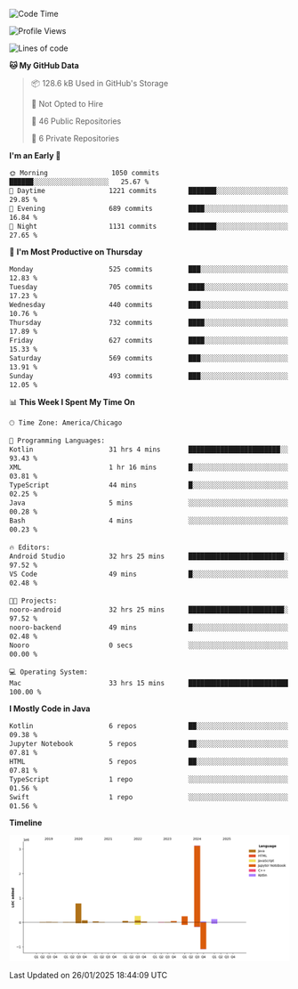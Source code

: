<!--START_SECTION:waka-->
![Code Time](http://img.shields.io/badge/Code%20Time-892%20hrs%2029%20mins-blue)

![Profile Views](http://img.shields.io/badge/Profile%20Views-22-blue)

![Lines of code](https://img.shields.io/badge/From%20Hello%20World%20I%27ve%20Written-4.9%20million%20lines%20of%20code-blue)

**🐱 My GitHub Data** 

> 📦 128.6 kB Used in GitHub's Storage 
 > 
> 🚫 Not Opted to Hire
 > 
> 📜 46 Public Repositories 
 > 
> 🔑 6 Private Repositories 
 > 
**I'm an Early 🐤** 

```text
🌞 Morning                1050 commits        ██████░░░░░░░░░░░░░░░░░░░   25.67 % 
🌆 Daytime                1221 commits        ███████░░░░░░░░░░░░░░░░░░   29.85 % 
🌃 Evening                689 commits         ████░░░░░░░░░░░░░░░░░░░░░   16.84 % 
🌙 Night                  1131 commits        ███████░░░░░░░░░░░░░░░░░░   27.65 % 
```
📅 **I'm Most Productive on Thursday** 

```text
Monday                   525 commits         ███░░░░░░░░░░░░░░░░░░░░░░   12.83 % 
Tuesday                  705 commits         ████░░░░░░░░░░░░░░░░░░░░░   17.23 % 
Wednesday                440 commits         ███░░░░░░░░░░░░░░░░░░░░░░   10.76 % 
Thursday                 732 commits         ████░░░░░░░░░░░░░░░░░░░░░   17.89 % 
Friday                   627 commits         ████░░░░░░░░░░░░░░░░░░░░░   15.33 % 
Saturday                 569 commits         ███░░░░░░░░░░░░░░░░░░░░░░   13.91 % 
Sunday                   493 commits         ███░░░░░░░░░░░░░░░░░░░░░░   12.05 % 
```


📊 **This Week I Spent My Time On** 

```text
🕑︎ Time Zone: America/Chicago

💬 Programming Languages: 
Kotlin                   31 hrs 4 mins       ███████████████████████░░   93.43 % 
XML                      1 hr 16 mins        █░░░░░░░░░░░░░░░░░░░░░░░░   03.81 % 
TypeScript               44 mins             █░░░░░░░░░░░░░░░░░░░░░░░░   02.25 % 
Java                     5 mins              ░░░░░░░░░░░░░░░░░░░░░░░░░   00.28 % 
Bash                     4 mins              ░░░░░░░░░░░░░░░░░░░░░░░░░   00.23 % 

🔥 Editors: 
Android Studio           32 hrs 25 mins      ████████████████████████░   97.52 % 
VS Code                  49 mins             █░░░░░░░░░░░░░░░░░░░░░░░░   02.48 % 

🐱‍💻 Projects: 
nooro-android            32 hrs 25 mins      ████████████████████████░   97.52 % 
nooro-backend            49 mins             █░░░░░░░░░░░░░░░░░░░░░░░░   02.48 % 
Nooro                    0 secs              ░░░░░░░░░░░░░░░░░░░░░░░░░   00.00 % 

💻 Operating System: 
Mac                      33 hrs 15 mins      █████████████████████████   100.00 % 
```

**I Mostly Code in Java** 

```text
Kotlin                   6 repos             ██░░░░░░░░░░░░░░░░░░░░░░░   09.38 % 
Jupyter Notebook         5 repos             ██░░░░░░░░░░░░░░░░░░░░░░░   07.81 % 
HTML                     5 repos             ██░░░░░░░░░░░░░░░░░░░░░░░   07.81 % 
TypeScript               1 repo              ░░░░░░░░░░░░░░░░░░░░░░░░░   01.56 % 
Swift                    1 repo              ░░░░░░░░░░░░░░░░░░░░░░░░░   01.56 % 
```



**Timeline**

![Lines of Code chart](https://raw.githubusercontent.com/phanijsp/phanijsp/main/assets/bar_graph.png)


 Last Updated on 26/01/2025 18:44:09 UTC
<!--END_SECTION:waka-->
